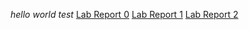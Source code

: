 *hello world*
*test*
[Lab Report 0](https://github.com/Littlekawayi233/cse15l-lab-reports/blob/main/lab-report-1-week-0.md)
[Lab Report 1](https://github.com/Littlekawayi233/cse15l-lab-reports/blob/main/lab-report-1-week-1.md)
[Lab Report 2](https://github.com/Littlekawayi233/cse15l-lab-reports/blob/main/lab-report-1-week-2.md)